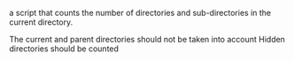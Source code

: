  a script that counts the number of directories and sub-directories in the current directory.

The current and parent directories should not be taken into account
Hidden directories should be counted
